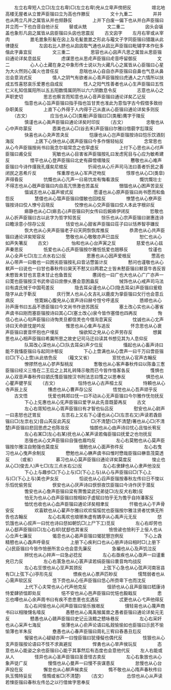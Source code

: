 <!-- { "loadSidebar": true } -->
　　左立右卑短人立□(左立右卑)□(左立右卑)皃从立卑声傍把反
　　
　　竲北地高楼无屋者从立曽声臣锴曰立为高也作滕反
　　
　　文十九重二
　　
　　并并也从两立凡并之属皆从并也频静反
　　
　　上并下白废一偏下也从并白声臣锴曰并立而一下也白音自他计反
　　替或从兟
　　
　　文二重二
　　
　　囟头会匘盖也象形凡囟之属皆从囟臣锴曰头囟也思震反
　　古文囟字
　　左月右宰或从宰肉
　　
　　巤毛巤象形髪在囟上及毛髪巤巤之形此与籕文子字同臣锴曰猎躐从此律捷反
　　
　　左囟右比人脐也从囟囟取气通也从囟比声臣锴曰毗辅字本作仳多偕此字鼻宜反
　　
　　文三重二
　　
　　思容也从心囟声凡思之属皆从思臣锴曰通论详矣息兹反
　　
　　虑谋思也从思虍声臣锴曰虍音呼留御反
　　
　　文二
　　
　　心人心土藏在身之中象形传士说以为火藏凡心之属皆从心臣锴曰心星为大火然则心属火也昔任反
　　
　　息喘也从心自自亦声臣锴曰自鼻也气息从鼻岀会意消式反
　　
　　情人之阴气有欲者从心青声臣锴按曰虎通人之六情所以扶成五性喜怒哀乐爱悪也自成反
　　
　　性人之阳气性善者也从心生声臣锴曰五性仁义礼知信属阳所以五五阳数情属阴所以六六阴数息令反
　　
　　志意也从心之声职吏切
　　
　　思志也察言而知意也从心音声臣锴曰通论详矣乙记反
　　
　　恉意也从心旨声臣锴曰指手指也旨甘羙也准此为意恉字古今假借多致纷杂职美反
　　
　　上直下心外得于人内得于己从直从心臣锴曰通论详矣多则反
　　（古文）
　　
　　应当也从心□(类雁)声臣锴曰□(类雁)鹰字于陵反
　　
　　慎谨也从心眞声臣锴曰通论详矣时印反
　　（古文）
　　
　　忠敬也从心中声珎蒙反
　　
　　悫美也从心□(谷去禾)声臣锴曰尔雅曰借藐字尨璞反
　　
　　快喜也从心夬声苦夬反
　　
　　恺康也从心岂声臣锴按诗曰恺乐饮酒刻海反
　　
　　上匧下心快也从心匧声臣锴曰今多作惬轻帖反
　　
　　念常思也从心今声臣锴按尚书曰我念尔祖常念之也寜虚反
　　
　　上付下心思也从心付声臣锴曰甫殳反
　　
　　宪敏也从心目害省声臣锴按礼曰发虑宪目与心应为敏希建反
　　
　　憕平也从心登声臣锴曰北史有薛憕缠陵反
　　
　　戁敬也从心难声臣锴曰今诗作熯我孔熯矣尼绾反
　　
　　忻闿也从心斤声司马法曰善者忻民之善闭民之恶希斤反
　　
　　恽重厚也从心军声迂吻反
　　
　　惇厚也从心□(类皐)声得昏反
　　
　　忼慨也从心亢声一曰易忼龙有悔看浪反
　　
　　慨忼慨壮士不得志也从心旣声臣锴曰内自高亢愤激也苦盖反
　　
　　悃愊也从心困声苦衮反
　　
　　愊诚志也从心畐声坡式反
　　
　　愿谨也从心原声臣锴曰尚书愿而和鱼怨反
　　
　　慧儇也从心彗声臣锴曰儇敏也回桂反
　　
　　憭慧也从心尞声臣锴按诗曰佼人憭兮吕晓反
　　
　　恔憭也从心交声臣锴曰佼人本此字根卯反
　　
　　瘱静也从心□(瘱去心)声臣锴曰列女传曰后婉瘱伊闭反
　　
　　悊敬也从心折声臣锴曰古以此字为哲字知苦反
　　
　　悰乐也从心宗声臣锴曰谢惠连诗曰瞻涂意小悰存公反
　　
　　恬安也从心甜省声臣锴曰荘子曰以恬养智亭嫌反
　　
　　恢大也从心夹声臣锴老子曰天网恢恢库推反
　　
　　恭肃也从心共声臣锴曰通论详矣矩容反
　　
　　憼敬也从心敬敬亦声巳皿反
　　
　　恕仁也从心如声失箸反
　　古文）
　　
　　怡和也从心台声寅之反
　　
　　慈爱也从心兹声秦思反
　　
　　忯爱也从心氏声臣锴按尔雅忯忯爱也翘移反
　　
　　恮谨也从心全声七□(左三点水右公)反
　　
　　恩惠也从心因声爱根反
　　
　　慸高也从心带声一曰极也一曰困劣臣锴按礼曰音沾慸笛计反
　　
　　慭问也谨敬也从心猌声一曰说也一曰甘也春秋传曰昊天不慭又曰两君之士皆未慭臣锴曰猌音牛吝反皆未憗皆未甘也言意未甘止也鱼晋反
　　
　　懬阔也一曰广也大也从心广广亦声一曰寛也臣锴按汉书武帝诏曰庻僚乆懬会意困盎反
　　
　　悈饰也从心戒声司马法曰有虞氏悈于中国苟差反
　　
　　隐去耳朵谨也从心□(隐去耳朵)声臣锴曰爰稳隐字从此于靳反
　　
　　庆行贺人也从心夂吉礼以鹿皮为挚臣锴曰攵行也会意丘病反
　　
　　愃寛娴心腹皃从心宣声诗曰赫兮愃兮呼逺反
　　
　　愻顺也从心孙声唐书曰五品不愻臣锴曰今文尚书作逊苏困反
　　
　　塞土改心实也从心塞省声虞书曰刚而塞臣锴按诗曰其心□(塞土改心)泉今皆作塞借也四再反
　　
　　恂信心也从心旬声臣锴曰诗恂羙旦都信羙也今借洵息寅反
　　
　　忱诚也从心冘声诗曰天命匪忱是吟反
　　
　　惟思也从心隹声与追反
　　
　　怀念思也从心褱声臣锴曰褱音怀抱也户埋反
　　
　　惀欲知之皃从心仑声劳存反
　　
　　想冀思也从心相声臣锴曰希冀所思之故史记司马迁曰读其书想见其为人息仰反
　　
　　队耳改心深也从心□(队去耳朵)声夕位反
　　
　　慉起也从心畜声诗曰能不我慉臣锴曰与起同许郁反
　　
　　下心上啻满也从心啻声一曰千万曰啻臣锴曰□(下心上啻)从此依色反
　　（籕文又省）
　　
　　悹忧也从心官声古翰反
　　
　　憭摎然也从心翏声梨桃反
　　
　　愙敬也从心客声春秋传曰以陈备三愙臣锴曰经义三恪在二王后之上其礼转降示敬而已今皆作恪客各反
　　
　　愯惧也从心双音声春秋传曰驷氏愯臣锴按汉书刑法志曰愯之以思奉反
　　
　　惧恐也从心瞿声徤芋反
　　（古文）
　　
　　怙恃也从心古声桓土反
　　
　　恃頼也从心寺声辰上反
　　
　　慒虑也从心曹声存公反
　　
　　悟觉也从心吾声顽乎反
　　古文悟
　　
　　怃爱也韩郑曰怃一曰不动从心无声臣锴曰今尔雅作怃勿抚反
　　
　　下心上旡惠也从心旡声臣锴曰爱字从此先音既晏再反
　　古文
　　
　　左心右胥知也从心胥声臣锴曰有才智也仙吕反
　　
　　慰安也从心尉声一曰恚怒也迂胃反
　　
　　左祟右上又右下心谨也从心□(左祟右又)声读若毳臣锴曰□(左祟右又)音山芮反此芮反
　　
　　□(不清楚)□(不清楚)箸也从心□(不清楚)声臣锴曰悲回思虑之也陈妆反
　　
　　怞朗也从心由声诗曰忧心且怞长宥反
　　
　　左心右某□(左心右某)抚也从心某声读若侮臣锴曰抚爱之也勿抚反
　　
　　忞强也从心文声臣锴曰自强也眉均反
　　
　　左心右莫勉也从心莫声臣锴按尔雅注自勉强也莫度反
　　
　　愐勉也从心面声弥件反
　　
　　左心右曳习也从心曳声余制反
　　
　　懋勉也从心楙声虞书曰惟时懋哉臣锴曰楙音茂莫透反
　　（或省）
　　
　　慕习也从心莫声臣锴曰通论详矣莫度反
　　
　　悛止也从心□(俊去人)声七□(左三点水右公)反
　　
　　左心右隶肆也从心隶声他没反
　　
　　下心上与趣歩□(下心上与)□(下心上与)从心与声臣锴曰□(下心上与)□(下心上与)美也尹女反
　　
　　慆说也从心舀声臣锴按春秋左传曰日不悛以乐慆忧偷劳反
　　
　　恹安也从心厌声诗曰恹恹夜饮臣锴曰今诗作厌于潜反
　　
　　憺安也从心詹声臣锴曰梁有萧憺梁武兄弟徒□(左反犬右敢)反
　　
　　怕无为也从心白声臣锴曰按相如子虚赋曰怕乎无为憺乎自持潘客反
　　
　　恤忧也收也从心血声臣锴曰通论详矣相聿反
　　
　　忓极也从心干声骨安反
　　
　　欢喜欵也从心雚声尔雅曰欢欢愮愮忧也臣锴按尔雅注贤者忧惧无所告也古翰反
　　
　　左心右禹欢也琅琊朱虚有媀亭从心禹声元无反
　　
　　惄饥饿也从心叔声一曰忧也诗曰惄如朝饥□(上尸下工)觅反
　　
　　左心右却劳也从心郄声臣锴曰□(左心右却)犹郄也其雀反
　　
　　憸憸诐也憸利于上佞人也从心佥声七廉反
　　
　　愒息也从心曷声臣锴曰愒犹憩岂例反
　　
　　下心上毳精戆也从心毳声呼骨反
　　
　　上册下心疾利口也从心册声诗曰相时□(上册下心)民臣锴曰今皆作憸册所言众也会意先廉反
　　
　　急褊也从心及声饥泣反
　　
　　辨忧也从心辡声一曰急必捻反
　　
　　左心右亟疾也从心亟声一曰谨重皃已力反
　　
　　左心右瞏急也从心瞏声读若绢臣锴曰睘音珣均战反
　　
　　左心右巠恨也从心巠声其颈反
　　
　　上弦下心急也从心弦声河南宻县有□(上弦下心)亭形先反
　　
　　慓疾也从心票声匹眇反
　　
　　懦驽弱者也从心需声软区反
　　
　　恁下赍也从心任声臣锴曰恁心所赍卑下也而沈反
　　
　　上代下心夫常也从心代声他克反
　　
　　怚骄也从心且声臣锴曰嵇康诗恃爱肆骄怚即处反
　　
　　悒不安也从心邑声臣锴曰忧悒也毅戢反
　　
　　悆忘也嘾也从心余声周书曰有疾不悆悆憙也玄遇反
　　
　　忒更也从心弋声他得反
　　
　　左心右间愉也从心间声臣锴曰愉乐猴艰反
　　
　　懱轻易也从心蔑声商书曰以相陵懱名噎反
　　
　　愚戆也从心禺禹猴属兽之愚者臣锴曰通论详矣元无反
　　
　　戆愚也从心赣声臣锴曰史记云汲黯之戆咏巷反
　　
　　左心右采奸也从心采声七海反
　　
　　愉薄也从心俞声论语曰私觌愉愉如也臣锴曰示民不愉愉薄也羊朱反
　　
　　憃愚也从心春声臣锴曰周礼三宥曰舂愚丑尨反
　　
　　懝骏也从心疑疑亦声一曰惶臣锴曰犹儓儗也偶代反
　　
　　忮狠也从心支声臣锴按论语曰不忮不求眞避反
　　
　　悍勇也从心旱声侯玩反
　　
　　态意也从心能姿之余也臣锴曰心能于其事然后有态度也会意他代反
　　左人右能或从人
　　
　　怪异也从心圣声臣锴曰圣音怪古卖反
　　
　　左心右象放也从心象声徒广反
　　
　　慢惰也从心曼声一曰慢不丧谋患反
　　
　　怠慢也从心台声投在反
　　
　　懈怠也从心觧声候卖反
　　
　　憜不敬也从心隋声春秋传曰执玉憜特妥反
　　惰憜或省□(不清楚)
　　（古文）
　　
　　怂惊也从心从声读若悚臣锴曰春秋左传怂之以行借耸字思奉反
　　
